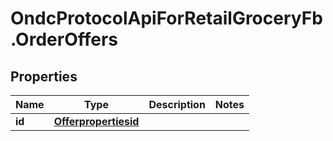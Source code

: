 # OndcProtocolApiForRetailGroceryFb.OrderOffers

## Properties
Name | Type | Description | Notes
------------ | ------------- | ------------- | -------------
**id** | [**Offerpropertiesid**](Offerpropertiesid.md) |  | 
